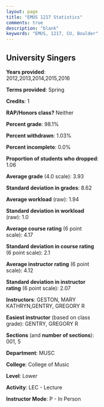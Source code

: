 ```yaml
---
layout: page
title: "EMUS 1217 Statistics"
comments: true
description: "blank"
keywords: "EMUS, 1217, CU, Boulder"
--- 
```

<head>
<script src="https://ajax.googleapis.com/ajax/libs/jquery/2.1.3/jquery.min.js"></script>
<script src="https://dl.dropboxusercontent.com/s/pc42nxpaw1ea4o9/highcharts.js?dl=0"></script>
<!-- <script src="../assets/js/highcharts.js"></script> -->
<style type="text/css">@font-face {
	font-family: "Bebas Neue";
	src: url(https://www.filehosting.org/file/details/544349/BebasNeue%20Regular.otf) format("opentype");
	}
	h1.Bebas { 
		font-family: "Bebas Neue", Verdana, Tahoma;
	}
</style>
</head>
<body>
	<div id="container" style="float: right; width: 45%; height: 88%; margin-left: 2.5%; margin-right: 2.5%;"></div>
	<script language="JavaScript">
		$(document).ready(function() {
		var chart = {type: 'column'};
		var title = {text: 'Grade Distribution'};
		var xAxis = {categories: ['A','B','C','D','F'],crosshair: true};
		var yAxis = {min: 0,title: {text: 'Percentage'}};
		var tooltip = {headerFormat: '<center><b><span style="font-size:20px">{point.key}</span></b></center>',
		               pointFormat: '<td style="padding:0"><b>{point.y:.1f}%</b></td>',
		               footerFormat: '</table>',shared: true,useHTML: true};
		var plotOptions = {column: {pointPadding: 0.0,borderWidth: 0}};  
		var credits = {enabled: false};var series= [{name: 'Percent',data: [93.41,4.4,2.2,0.0,0.0,]}];
		var json = {};
		json.chart = chart;
		json.title = title;
		json.tooltip = tooltip;
		json.xAxis = xAxis;
		json.yAxis = yAxis;  
		json.series = series;
		json.plotOptions = plotOptions;  
		json.credits = credits;
		$('#container').highcharts(json);
	});
	</script>
</body>
			   
## University Singers

**Years provided**: 2012,2013,2014,2015,2016

**Terms provided**: Spring

**Credits**: 1

**RAP/Honors class?** Neither

**Percent grade**: 98.1%

**Percent withdrawn**: 1.03%

**Percent incomplete**: 0.0%

**Proportion of students who dropped**: 1.06

**Average grade** (4.0 scale): 3.93

**Standard deviation in grades**: 8.62

**Average workload** (raw): 1.94

**Standard deviation in workload** (raw): 1.0

**Average course rating** (6 point scale): 4.17

**Standard deviation in course rating** (6 point scale): 2.1

**Average instructor rating** (6 point scale): 4.12

**Standard deviation in instructor rating** (6 point scale): 2.07

**Instructors**: GESTON, MARY KATHRYN,GENTRY, GREGORY R

**Easiest instructor** (based on class grade): GENTRY, GREGORY R

**Sections** (and **number of sections**): 001, 5

**Department**: MUSC

**College**: College of Music

**Level**: Lower

**Activity**: LEC - Lecture

**Instructor Mode**: P  - In Person